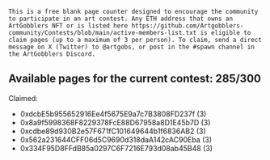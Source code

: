 `This is a free blank page counter designed to encourage the community to participate in an art contest. Any ETH address that owns an ArtGobblers NFT or is listed here https://github.com/Artgobblers-community/Contests/blob/main/active-members-list.txt is eligible to claim pages (up to a maximum of 3 per person). To claim, send a direct message on X (Twitter) to @artgobs, or post in the #spawn channel in the ArtGobblers Discord.`

## Available pages for the current contest: 285/300

Claimed:

* 0xdcbE5b955652916Ee4f5675E9a7c7B3808FD237f (3)
* 0x8a9f5998368F8229378FcE88D67958a8D1E45b7D (3)
* 0xcdbe89d930B2e57F671fC101649644b1f6836AB2 (3)
* 0x562a231644CFF06d5C9690d318daA142cAC90Eba (3)
* 0x334F95D8FFdB85a0297C6F7216E793d08ab45B48 (3)
